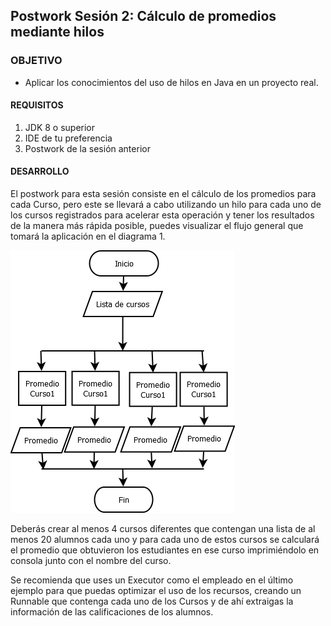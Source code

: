 ## Postwork Sesión 2: Cálculo de promedios mediante hilos 

### OBJETIVO 

- Aplicar los conocimientos del uso de hilos en Java en un proyecto real. 

#### REQUISITOS 

1. JDK 8 o superior
2. IDE de tu preferencia
3. Postwork de la sesión anterior

#### DESARROLLO
El postwork para esta sesión consiste en el cálculo de los promedios para cada Curso, pero este se llevará a cabo utilizando un hilo para cada uno de los cursos registrados para acelerar esta operación y tener los resultados de la manera más rápida posible, puedes visualizar el flujo general que tomará la aplicación en el diagrama 1.

![diagrama1](img/diagrama1.png)

Deberás crear al menos 4 cursos diferentes que contengan una lista de al menos 20 alumnos cada uno y para cada uno de estos cursos se calculará el promedio que obtuvieron los estudiantes en ese curso imprimiéndolo en consola junto con el nombre del curso.

Se recomienda que uses un Executor como el empleado en el último ejemplo para que puedas optimizar el uso de los recursos, creando un Runnable que contenga cada uno de los Cursos y de ahí extraigas la información de las calificaciones de los alumnos.

